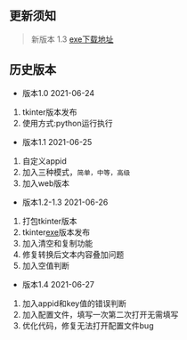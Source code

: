 ## 更新须知

>新版本 1.3 [exe下载地址](https://gitee.com/rbozo/de-repeat/releases/)

## 历史版本

- 版本1.0   2021-06-24

1. tkinter版本发布
2. 使用方式:python运行执行

- 版本1.1  2021-06-25

1. 自定义appid
2. 加入三种模式，`简单，中等，高级`
3. 加入web版本

- 版本1.2-1.3 2021-06-26

1. 打包tkinter版本
2. tkinter[exe](https://gitee.com/rbozo/de-repeat/releases/)版本发布
3. 加入清空和复制功能
4. 修复转换后文本内容叠加问题
5. 加入空值判断

- 版本1.4 2021-06-27

1. 加入appid和key值的错误判断
2. 加入配置文件，填写一次第二次打开无需填写
3. 优化代码，修复无法打开配置文件bug